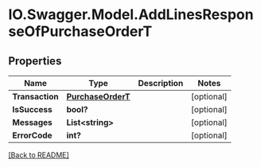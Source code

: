 # IO.Swagger.Model.AddLinesResponseOfPurchaseOrderT
## Properties

Name | Type | Description | Notes
------------ | ------------- | ------------- | -------------
**Transaction** | [**PurchaseOrderT**](PurchaseOrderT.md) |  | [optional] 
**IsSuccess** | **bool?** |  | [optional] 
**Messages** | **List&lt;string&gt;** |  | [optional] 
**ErrorCode** | **int?** |  | [optional] 

 [[Back to README]](../README.md)

